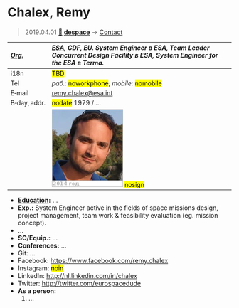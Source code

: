 # Chalex, Remy
> 2019.04.01 **[🚀](../index/index.md) [despace](index.md)** → [Contact](contact.md)

|*[Org.](contact.md)*|*[ESA](zz_esa.md), CDF, EU. System Engineer в ESA, Team Leader Concurrent Design Facility в ESA, System Engineer for the ESA в Terma.*|
|:--|:--|
|i18n|<mark>TBD</mark>|
|Tel|*раб.:* <mark>noworkphone</mark>; *mobile:* <mark>nomobile</mark>|
|E‑mail|<remy.chalex@esa.int>|
|B‑day, addr.|<mark>nodate</mark> 1979 / …|
||[![](f/contact/c/chalex1_photo_thumb.jpg)](f/contact/c/chalex1_photo.jpg) <mark>nosign</mark>|

   - **[Education](edu.md):** …
   - **Exp.:** System Engineer active in the fields of space missions design, project management, team work & feasibility evaluation (eg. mission concept).
   - …
   - **SC/Equip.:** …
   - **Conferences:** …
   - Git: …
   - Facebook: <https://www.facebook.com/remy.chalex>
   - Instagram: <mark>noin</mark>
   - LinkedIn: <http://nl.linkedin.com/in/chalex>
   - Twitter: <http://twitter.com/eurospacedude>
   - **As a person:**
      1. …
